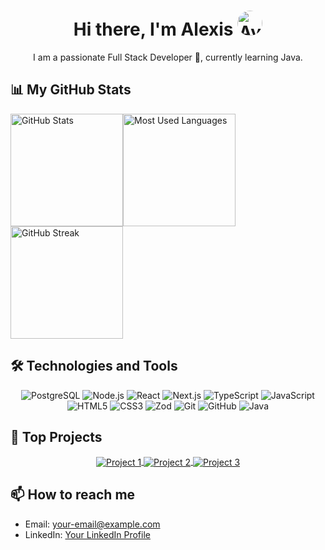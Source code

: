 <!-- Encabezado con avatar y presentación -->
<h1 align="center">Hi there, I'm Alexis <img src="https://media1.giphy.com/media/v1.Y2lkPTc5MGI3NjExeXY2M29uZXI2YmNud2E2a2FsamNuZTNxNGN5N3NrbGR6M3I2bzZrayZlcD12MV9pbnRlcm5hbF9naWZfYnlfaWQmY3Q9cw/Q7LHmoFwVP6Yc1swZs/giphy.webp" width="40" style="border-radius: 50%;" alt="Avatar"/></h1>
<p align="center">I am a passionate Full Stack Developer 🚀, currently learning Java.</p>

<!-- Estadísticas de GitHub -->
## 📊 My GitHub Stats

<div style="display: flex; gap: 100">

  <div style="display: flex; flex-direction:column;">
    <img height="180em" src="https://github-readme-stats.vercel.app/api?username=Ryu2312&show_icons=true&theme=radical&count_private=true&include_all_commits=true" alt="GitHub Stats"/>
    <img height="180em" src="https://github-readme-streak-stats.herokuapp.com/?user=Ryu2312&theme=radical" alt="GitHub Streak"/>
  </div>

  <div>
    <img height="180em" src="https://github-readme-stats.vercel.app/api/top-langs/?username=Ryu2312&layout=compact&langs_count=8&theme=radical" alt="Most Used Languages"/>
  </div>

</div>




<!-- Tecnologías que utilizas -->
## 🛠️ Technologies and Tools

<div align="center">
  <img src="https://img.shields.io/badge/PostgreSQL-316192?style=for-the-badge&logo=postgresql&logoColor=white" alt="PostgreSQL"/>
  <img src="https://img.shields.io/badge/Node.js-43853D?style=for-the-badge&logo=node-dot-js&logoColor=white" alt="Node.js"/>
  <img src="https://img.shields.io/badge/React-20232A?style=for-the-badge&logo=react&logoColor=61DAFB" alt="React"/>
  <img src="https://img.shields.io/badge/Next.js-000000?style=for-the-badge&logo=next-dot-js&logoColor=white" alt="Next.js"/>
  <img src="https://img.shields.io/badge/TypeScript-007ACC?style=for-the-badge&logo=typescript&logoColor=white" alt="TypeScript"/>
  <img src="https://img.shields.io/badge/JavaScript-323330?style=for-the-badge&logo=javascript&logoColor=F7DF1E" alt="JavaScript"/>
  <img src="https://img.shields.io/badge/HTML5-E34F26?style=for-the-badge&logo=html5&logoColor=white" alt="HTML5"/>
  <img src="https://img.shields.io/badge/CSS3-1572B6?style=for-the-badge&logo=css3&logoColor=white" alt="CSS3"/>
  <img src="https://img.shields.io/badge/Zod-14B7ED?style=for-the-badge&logo=zod&logoColor=white" alt="Zod"/>
  <img src="https://img.shields.io/badge/Git-F05032?style=for-the-badge&logo=git&logoColor=white" alt="Git"/>
  <img src="https://img.shields.io/badge/GitHub-181717?style=for-the-badge&logo=github&logoColor=white" alt="GitHub"/>
  <img src="https://img.shields.io/badge/Java-ED8B00?style=for-the-badge&logo=java&logoColor=white" alt="Java"/>
</div>

<!-- Proyectos destacados -->
## 📂 Top Projects

<div align="center">
  <a href="https://github.com/your-username/project-1">
    <img align="center" src="https://github-readme-stats.vercel.app/api/pin/?username=your-username&repo=project-1&theme=radical" alt="Project 1"/>
  </a>
  <a href="https://github.com/your-username/project-2">
    <img align="center" src="https://github-readme-stats.vercel.app/api/pin/?username=your-username&repo=project-2&theme=radical" alt="Project 2"/>
  </a>
  <a href="https://github.com/your-username/project-3">
    <img align="center" src="https://github-readme-stats.vercel.app/api/pin/?username=your-username&repo=project-3&theme=radical" alt="Project 3"/>
  </a>
</div>

<!-- Contacto -->
## 📫 How to reach me

- Email: [your-email@example.com](mailto:your-email@example.com)
- LinkedIn: [Your LinkedIn Profile](https://linkedin.com/in/your-linkedin-username)


